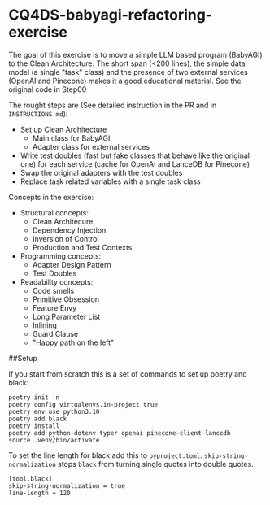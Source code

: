 # CQ4DS-babyagi-refactoring-exercise

The goal of this exercise is to move a simple LLM based program (BabyAGI) to the Clean Architecture. The short span (<200 lines), the simple data model (a single "task" class) and the presence of two external services (OpenAI and Pinecone) makes it a good educational material. See the original code in Step00

The rought steps are (See detailed instruction in the PR and in `INSTRUCTIONS.md`):

- Set up Clean Architecture
    - Main class for BabyAGI
    - Adapter class for external services
- Write test doubles (fast but fake classes that behave like the original one) for each service (cache for OpenAI and LanceDB for Pinecone)
- Swap the original adapters with the test doubles
- Replace task related variables with a single task class

Concepts in the exercise:
- Structural concepts:
    - Clean Architecure
    - Dependency Injection
    - Inversion of Control
    - Production and Test Contexts
- Programming concepts:
    - Adapter Design Pattern
    - Test Doubles
- Readability concepts:
    - Code smells
    - Primitive Obsession
    - Feature Envy
    - Long Parameter List
    - Inlining
    - Guard Clause
    - "Happy path on the left"

##Setup

If you start from scratch this is a set of commands to set up poetry and black:

```
poetry init -n
poetry config virtualenvs.in-project true
poetry env use python3.10
poetry add black
poetry install
poetry add python-dotenv typer openai pinecone-client lancedb
source .venv/bin/activate
```

To set the line length for black add this to `pyproject.toml`. `skip-string-normalization` stops `black` from turning single quotes into double quotes.

```
[tool.black]
skip-string-normalization = true
line-length = 120
```
